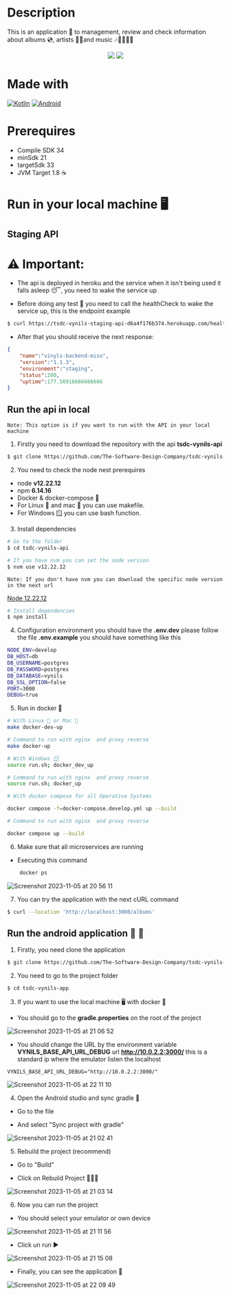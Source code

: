 # Description
This is an application 📱 to management, review and check information about albums 💿, artists 👩‍🎤and music 🎶🎸🥁🎹🎼

<p style="text-align:center">
    <img src="https://github.com/The-Software-Design-Company/tsdc-vynils-app/actions/workflows/pull-request-from-branch-to-master.yml/badge.svg" />
    <img src="https://github.com/The-Software-Design-Company/tsdc-vynils-app/actions/workflows/branches-action.yml/badge.svg" />
</p>

# Made with
[![Kotlin](https://img.shields.io/badge/kotlin-7f52ff?style=for-the-badge&logo=kotlin&logoColor=white&labelColor=000000)]()
[![Android](https://img.shields.io/badge/Android-3ddc84?style=for-the-badge&logo=android&logoColor=white&labelColor=000000)]()

# Prerequires
- Compile SDK 34
- minSdk 21
- targetSdk 33
- JVM Target 1.8 ☕️

# Run in your local machine 🖥️

## Staging API

# ⚠️ Important:
* The api is deployed in heroku and the service when it isn't being used it falls asleep 😴, you need to wake the service up

* Before doing any test 🧪 you need to call the healthCheck to wake the service up, this is the endpoint example

```sh
$ curl https://tsdc-vynils-staging-api-d6a4f176b374.herokuapp.com/health
```

* After that you should receive the next response:

```json
{
    "name":"vinyls-backend-miso",
    "version":"1.1.3",
    "environment":"staging",
    "status":200,
    "uptime":177.56916666666666
}
```



## Run the api in local

`Note: This option is if you want to run with the API in your local machine`

1. Firstly you need to download the repository with the api **tsdc-vynils-api**

```sh
$ git clone https://github.com/The-Software-Design-Company/tsdc-vynils-api.git
```

2. You need to check the node nest prerequires

* node **v12.22.12** 
* npm **6.14.16**
* Docker & docker-compose 🐳
* For Linux 🐧 and mac 🍎 you can use makefile.
* For Windows 🪟 you can use bash function.

3. Install dependencies
```sh
# Go to the folder
$ cd tsdc-vynils-api

# If you have nvm you can set the node version
$ nvm use v12.22.12

```

`Note: If you don't have nvm you can download the specific node version in the next url`

[Node 12.22.12](https://nodejs.org/download/release/v12.22.12/)

```sh
# Install dependencies
$ npm install 
```

4. Configuration environment you should have the **.env.dev** please follow the file **.env.example** you should have something like this

```sh
NODE_ENV=develop
DB_HOST=db
DB_USERNAME=postgres
DB_PASSWORD=postgres
DB_DATABASE=vynils
DB_SSL_OPTION=false
PORT=3000
DEBUG=true
```

5. Run in docker 🐳

```bash
# With Linux 🐧 or Mac 🍎
make docker-dev-up

# Command to run with nginx  and proxy reverse 
make docker-up

# With Windows 🪟
source run.sh; docker_dev_up

# Command to run with nginx  and proxy reverse 
source run.sh; docker_up

# With docker compose for all Operative Systems

docker compose -f=docker-compose.develop.yml up --build

# Command to run with nginx  and proxy reverse

docker compose up --build
```

6. Make sure that all microservices are running

* Executing this command

```bash
    docker ps
```

![Screenshot 2023-11-05 at 20 56 11](https://github.com/The-Software-Design-Company/tsdc-vynils-app/assets/10298615/3b1731b0-f1ff-4b15-8c5b-663f79239f99)


7. You can try the application with the next cURL command

```sh
$ curl --location 'http://localhost:3000/albums'
```
## Run the android application 🤖 📱

1. Firstly, you need clone the application
```sh
$ git clone https://github.com/The-Software-Design-Company/tsdc-vynils-app.git
```

2. You need to go to the project folder

```sh
$ cd tsdc-vynils-app
```

3. If you want to use the local machine 🖥️ with docker 🐳

* You should go to the **gradle.properties** on the root of the project

![Screenshot 2023-11-05 at 21 06 52](https://github.com/The-Software-Design-Company/tsdc-vynils-app/assets/10298615/949c1464-cbd8-4de3-ac12-3d178ad28054)


* You should change the URL by the environment variable **VYNILS_BASE_API_URL_DEBUG** url **http://10.0.2.2:3000/** this is a standard ip where the emulator listen the localhost

```properties
VYNILS_BASE_API_URL_DEBUG="http://10.0.2.2:3000/"
```
![Screenshot 2023-11-05 at 22 11 10](https://github.com/The-Software-Design-Company/tsdc-vynils-app/assets/10298615/3f63ea9c-e218-45d1-9c9b-b13eaaec2748)

4. Open the Android studio and sync gradle 🐘

* Go to the file

* And select "Sync project with gradle"

![Screenshot 2023-11-05 at 21 02 41](https://github.com/The-Software-Design-Company/tsdc-vynils-app/assets/10298615/c2483726-2b9c-4994-a109-33e5a97865a9)


5. Rebuild the project (recommend)

* Go to "Build"

* Click on Rebuild Project 👷🏻‍♀️

![Screenshot 2023-11-05 at 21 03 14](https://github.com/The-Software-Design-Company/tsdc-vynils-app/assets/10298615/7d8692f8-dfe5-417e-9995-ab9f99b9d693)


6. Now you can run the project

* You should select your emulator or own device

![Screenshot 2023-11-05 at 21 11 56](https://github.com/The-Software-Design-Company/tsdc-vynils-app/assets/10298615/dfe8d904-3e91-4c00-ae30-aca0ee152d07)

* Click un run ▶️

![Screenshot 2023-11-05 at 21 15 08](https://github.com/The-Software-Design-Company/tsdc-vynils-app/assets/10298615/5df61247-0bd2-470b-9119-e27a268fe2ee)


* Finally, you can see the application 📱

![Screenshot 2023-11-05 at 22 09 49](https://github.com/The-Software-Design-Company/tsdc-vynils-app/assets/10298615/64a813ff-56c9-4221-9d21-378e1be60465)










